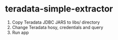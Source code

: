# teradata-simple-extractor


1) Copy Teradata JDBC JARS to libs/ directory
2) Change Teradata hosy, credentials and query
3) Run app
